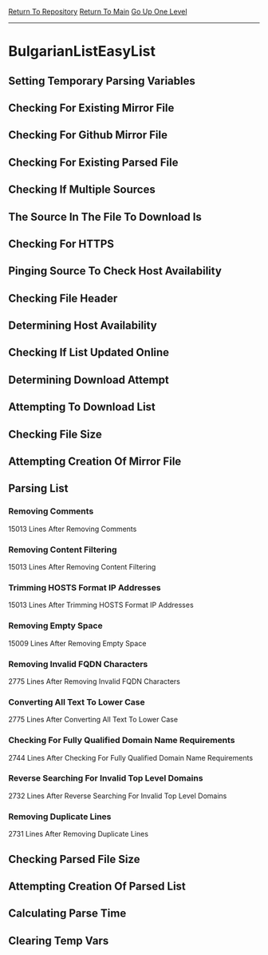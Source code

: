 [Return To Repository](https://github.com/deathbybandaid/piholeparser/)
[Return To Main](https://github.com/deathbybandaid/piholeparser/blob/master/RecentRunLogs/Mainlog.md)
[Go Up One Level](https://github.com/deathbybandaid/piholeparser/blob/master/RecentRunLogs/TopLevelScripts/30-Processing-External-Blacklists.md)
____________________________________
# BulgarianListEasyList
## Setting Temporary Parsing Variables
## Checking For Existing Mirror File
## Checking For Github Mirror File
## Checking For Existing Parsed File
## Checking If Multiple Sources
## The Source In The File To Download Is
## Checking For HTTPS
## Pinging Source To Check Host Availability
## Checking File Header
## Determining Host Availability
## Checking If List Updated Online
## Determining Download Attempt
## Attempting To Download List
## Checking File Size
## Attempting Creation Of Mirror File
## Parsing List
### Removing Comments
15013 Lines After Removing Comments
### Removing Content Filtering
15013 Lines After Removing Content Filtering
### Trimming HOSTS Format IP Addresses
15013 Lines After Trimming HOSTS Format IP Addresses
### Removing Empty Space
15009 Lines After Removing Empty Space
### Removing Invalid FQDN Characters
2775 Lines After Removing Invalid FQDN Characters
### Converting All Text To Lower Case
2775 Lines After Converting All Text To Lower Case
### Checking For Fully Qualified Domain Name Requirements
2744 Lines After Checking For Fully Qualified Domain Name Requirements
### Reverse Searching For Invalid Top Level Domains
2732 Lines After Reverse Searching For Invalid Top Level Domains
### Removing Duplicate Lines
2731 Lines After Removing Duplicate Lines
## Checking Parsed File Size
## Attempting Creation Of Parsed List
## Calculating Parse Time
## Clearing Temp Vars
